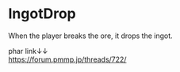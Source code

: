 # IngotDrop
When the player breaks the ore, it drops the ingot.  
  
phar link↓↓  
<https://forum.pmmp.jp/threads/722/>

